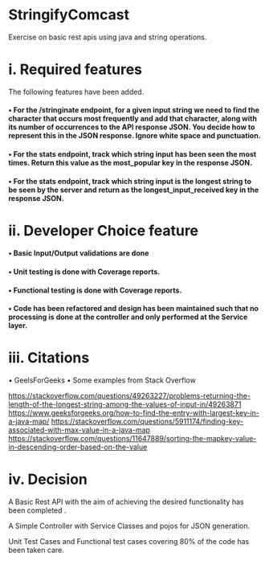 # StringifyComcast

Exercise on basic rest apis using java and string operations.

# i. Required features

The following features have been added.

#### •	For the /stringinate endpoint, for a given input string we need to find the character that occurs most frequently and add that character, along with its number of occurrences to the API response JSON. You decide how to represent this in the JSON response. Ignore white space and punctuation.
#### •	For the stats endpoint, track which string input has been seen the most times. Return this value as the most_popular key in the response JSON.
#### •	For the stats endpoint, track which string input is the longest string to be seen by the server and return as the longest_input_received key in the response JSON.


# ii. Developer Choice feature

#### • Basic Input/Output validations are done
#### • Unit testing is done with Coverage reports.
#### • Functional testing is done with Coverage reports.
#### • Code has been refactored and design has been maintained such that no processing is done at the controller and only performed at the Service layer.

# iii.	Citations

• GeelsForGeeks
• Some examples from Stack Overflow

https://stackoverflow.com/questions/49263227/problems-returning-the-length-of-the-longest-string-among-the-values-of-input-in/49263871
https://www.geeksforgeeks.org/how-to-find-the-entry-with-largest-key-in-a-java-map/
https://stackoverflow.com/questions/5911174/finding-key-associated-with-max-value-in-a-java-map
https://stackoverflow.com/questions/11647889/sorting-the-mapkey-value-in-descending-order-based-on-the-value


# iv.	Decision 

A Basic Rest API with the aim of achieving the desired functionality has been completed .

A Simple Controller with Service Classes and pojos for JSON generation.

Unit Test Cases and Functional test cases covering 80% of the code has been taken care.
